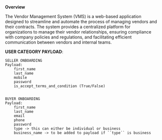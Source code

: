 **Overview**

The Vendor Management System (VMS) is a web-based application designed to streamline and automate the process of managing vendors and their contracts. The system provides a centralized platform for organizations to manage their vendor relationships, ensuring compliance with company policies and regulations, and facilitating efficient communication between vendors and internal teams.


**USER CATEGORY PAYLOAD**:

    SELLER ONBOARDING 
    Payload:
        first_name
        last_name
        mobile
        password
        is_accept_terms_and_condition (True/False)
        

    BUYER ONBOARDING
    Payload:
        first_name
        last_name
        email
        phone
        password
        type -> this can either be individual or business
        business_name -> to be added to payload if ``type`` is business
